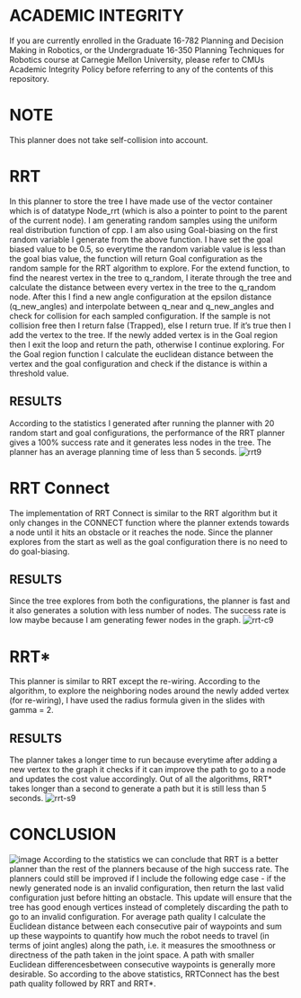 # ACADEMIC INTEGRITY
If you are currently enrolled in the Graduate 16-782 Planning and Decision Making in Robotics, or the Undergraduate 16-350 Planning Techniques for Robotics course at Carnegie Mellon University, please refer to CMUs Academic Integrity Policy before referring to any of the contents of this repository.

# NOTE
This planner does not take self-collision into account.

# RRT 
In this planner to store the tree I have made use of the vector container which is of datatype Node_rrt (which is also a pointer to point to the parent of the current node). I am generating random samples using the uniform real distribution function of cpp. I am also using Goal-biasing on the first random variable I generate from the above function. I have set the goal biased value to be 0.5, so everytime the random variable value is less than the goal bias value, the function will return Goal configuration as the random sample for the RRT algorithm to explore. For the extend function, to find the nearest vertex in the tree to q_random, I iterate through the tree and calculate the distance between every vertex in the tree to the q_random node. After this I find a new angle configuration at the epsilon distance (q_new_angles) and interpolate between q_near and q_new_angles and check for collision for each sampled configuration. If the sample is not collision free then I return false (Trapped), else I return true. If it’s true then I add the vertex to the tree. If the newly added vertex is in the Goal region then I exit the loop and return the path, otherwise I continue exploring. For the Goal region function I calculate the euclidean distance between the vertex and the goal configuration and check if the distance is within a threshold value.
## RESULTS
According to the statistics I generated after running the planner with 20 random start and goal configurations, the performance of the RRT planner gives a 100% success rate and it generates less nodes in the tree. The planner has an average planning time of less than 5 seconds.
![rrt9](https://github.com/saudag-28/16-782-Planning-and-decision-making-in-robotics/assets/69856812/63318c84-3e7e-4cdb-bcb8-7f32ad770cd7)


# RRT Connect
The implementation of RRT Connect is similar to the RRT algorithm but it only changes in the CONNECT function where the planner extends towards a node until it hits an obstacle or it reaches the node. Since the planner explores from the start as well as the goal configuration there is no need to do goal-biasing.
## RESULTS
Since the tree explores from both the configurations, the planner is fast and it also generates a solution with less number of nodes. The success rate is low maybe because I am generating fewer nodes in the graph.
![rrt-c9](https://github.com/saudag-28/16-782-Planning-and-decision-making-in-robotics/assets/69856812/156a5799-d427-4c89-9ace-31570eba0676)


# RRT*
This planner is similar to RRT except the re-wiring. According to the algorithm, to explore the neighboring nodes around the newly added vertex (for re-wiring), I have used the radius formula given in the slides with gamma = 2.
## RESULTS
The planner takes a longer time to run because everytime after adding a new vertex to the graph it checks if it can improve the path to go to a node and updates the cost value accordingly. Out of all the algorithms, RRT* takes longer than a second to generate a path but it is still less than 5 seconds.
![rrt-s9](https://github.com/saudag-28/16-782-Planning-and-decision-making-in-robotics/assets/69856812/40f8d308-ffc3-4a7c-a000-3bc29d5ff52f)


# CONCLUSION
![image](https://github.com/saudag-28/16-782-Planning-and-decision-making-in-robotics/assets/69856812/14ce371c-b8bc-4737-8ae0-a1670082a612)
According to the statistics we can conclude that RRT is a better planner than the rest of the planners because of the high success rate. The planners could still be improved if I include the following edge case - if the newly generated node is an invalid configuration, then return the last valid configuration just before hitting an obstacle. This update will ensure that the tree has good enough vertices instead of completely discarding the path to go to an invalid configuration. 
For average path quality I calculate the Euclidean distance between each consecutive pair of waypoints and sum up these waypoints to quantify how much the robot needs to travel (in terms of joint angles) along the path, i.e. it measures the smoothness or directness of the path taken in the joint space. A path with smaller Euclidean differencesbetween consecutive waypoints is generally more desirable. So according to the above statistics, RRTConnect has the best path quality followed by RRT and RRT*.

